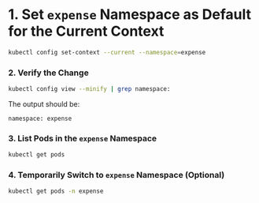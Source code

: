 # **1. Set `expense` Namespace as Default for the Current Context**

```bash
kubectl config set-context --current --namespace=expense
```


### **2. Verify the Change**

```bash
kubectl config view --minify | grep namespace:
```

The output should be:

```plaintext
namespace: expense
```

### **3. List Pods in the `expense` Namespace**

```bash
kubectl get pods
```


### **4. Temporarily Switch to `expense` Namespace (Optional)**

```bash
kubectl get pods -n expense
```